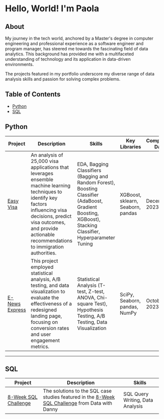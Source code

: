 # Hello, World! I'm Paola

## About

My journey in the tech world, anchored by a Master's degree in computer engineering and professional experience as a software engineer and program manager, has steered me towards the fascinating field of data analytics. This background has provided me with a multifaceted understanding of technology and its application in data-driven environments.

The projects featured in my portfolio underscore my diverse range of data analysis skills and passion for solving complex problems. 

## Table of Contents
- [Python](#python)
- [SQL](#sql)

## Python

| Project | Description | Skills | Key Libraries | Completion Date |
|---------|-------------|--------|---------------|-----------------|
| [Easy Visa](https://github.com/paola-ap/data-analytics-course/blob/main/Easy%20Visa/EasyVisa.ipynb) | An analysis of 25,000 visa applications that leverages ensemble machine learning techniques to identify key factors influencing visa decisions, predict visa outcomes, and provide actionable recommendations to immigration authorities. |  EDA, Bagging Classifiers (Bagging and Random Forest), Boosting Classifier (AdaBoost, Gradient Boosting, XGBoost), Stacking Classifier, Hyperparameter Tuning | XGBoost, sklearn, Seaborn, pandas | December 2023 |
| [E-News Express](https://github.com/paola-ap/data-analytics-course/blob/main/E-News%20Express/ENews_Express.ipynb) | This project employed statistical analysis, A/B testing, and data visualization to evaluate the effectiveness of a redesigned landing page, focusing on conversion rates and user engagement metrics. | Statistical Analysis (T-test, Z-test, ANOVA, Chi-square Test), Hypothesis Testing, A/B Testing, Data Visualization | SciPy, Seaborn, pandas, NumPy | October 2023 |

***

## SQL

| Project | Description | Skills |
|---------|-------------|--------|
| [8-Week SQL Challenge](https://github.com/paola-ap/sql-challenges/tree/main/8-Week-SQL-Challenge) | The solutions to the SQL case studies featured in the [8-Week SQL Challenge](https://8weeksqlchallenge.com) from Data with Danny | SQL Query Writing, Data Analysis |
